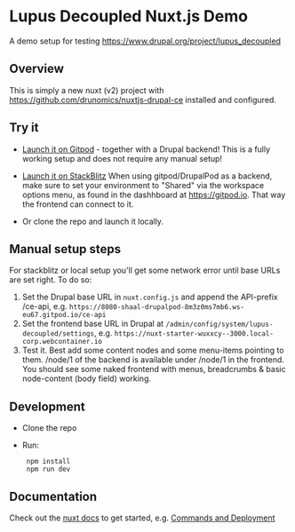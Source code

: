 # Lupus Decoupled Nuxt.js Demo

A demo setup for testing https://www.drupal.org/project/lupus_decoupled

## Overview

This is simply a new nuxt (v2) project with https://github.com/drunomics/nuxtjs-drupal-ce installed and configured.

## Try it 

* [Launch it on Gitpod](https://gitpod.io/#DP_PROJECT_NAME=lupus_decoupled,DP_ISSUE_BRANCH=1.x,DP_PROJECT_TYPE=project_module,DP_MODULE_VERSION=1.x,DP_CORE_VERSION=10.0.0,DP_PATCH_FILE=,DP_INSTALL_PROFILE=standard/https://github.com/drunomics/lupus-decoupled-project) - together with a Drupal backend! This is a fully working setup and does not require any manual setup!

* [Launch it on StackBlitz](https://stackblitz.com/edit/nuxt-starter-wuxxcy?file=README.md)
  When using gitpod/DrupalPod as a backend, make sure to set your environment to "Shared" via the workspace options menu, as found in the dashhboard at https://gitpod.io. That way the frontend can connect to it.

* Or clone the repo and launch it locally.

## Manual setup steps

For stackblitz or local setup you'll get some network error until base URLs are set right. To do so:

1. Set the Drupal base URL in `nuxt.config.js` and append the API-prefix /ce-api, e.g. `https://8080-shaal-drupalpod-8m3z0ms7mb6.ws-eu67.gitpod.io/ce-api`
2. Set the frontend base URL in Drupal at `/admin/config/system/lupus-decoupled/settings`, e.g. `https://nuxt-starter-wuxxcy--3000.local-corp.webcontainer.io`
3. Test it. Best add some content nodes and some menu-items pointing to them. /node/1 of the backend is available under /node/1 in the frontend. You should see some naked frontend with menus, breadcrumbs & basic node-content (body field) working.

## Development

 * Clone the repo
 * Run:
 
        npm install
        npm run dev
      
      
 ## Documentation
 
  Check out the [nuxt docs](https://nuxtjs.org/docs/) to get started, e.g. [Commands and Deployment](https://nuxtjs.org/docs/get-started/commands)
